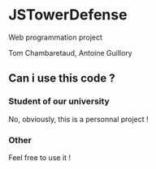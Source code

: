 # JSTowerDefense
Web programmation project

Tom Chambaretaud, Antoine Guillory

## Can i use this code ?
### Student of our university
No, obviously, this is a personnal project !
### Other
Feel free to use it ! 
